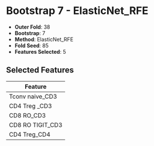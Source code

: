 # Bootstrap 7 - ElasticNet_RFE

- **Outer Fold**: 38
- **Bootstrap**: 7
- **Method**: ElasticNet_RFE
- **Fold Seed**: 85
- **Features Selected**: 5

## Selected Features

| Feature |
|---------|
| Tconv naive_CD3 |
| CD4 Treg _CD3 |
| CD8 RO_CD3 |
| CD8 RO TIGIT_CD3 |
| CD4 Treg_CD4 |
